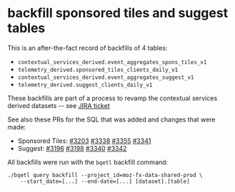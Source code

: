 # backfill sponsored tiles and suggest tables

This is an after-the-fact record of backfills of 4 tables:
* `contextual_services_derived.event_aggregates_spons_tiles_v1`
* `telemetry_derived.sponsored_tiles_clients_daily_v1`
* `contextual_services_derived.event_aggregates_suggest_v1`
* `telemetry_derived.suggest_clients_daily_v1`

These backfills are part of a process to revamp the contextual services derived
datasets -- see
[JIRA ticket](https://mozilla-hub.atlassian.net/browse/ADPRODUCTS-367)

See also these PRs for the SQL that was added and changes that were made:

* Sponsored Tiles: [#3203](https://github.com/mozilla/bigquery-etl/pull/3203) [#3338](https://github.com/mozilla/bigquery-etl/pull/3338) [#3355](https://github.com/mozilla/bigquery-etl/pull/3355) [#3341](https://github.com/mozilla/bigquery-etl/pull/3341)
* Suggest: [#3196](https://github.com/mozilla/bigquery-etl/pull/3196) [#3198](https://github.com/mozilla/bigquery-etl/pull/3198) [#3340](https://github.com/mozilla/bigquery-etl/pull/3340) [#3342](https://github.com/mozilla/bigquery-etl/pull/3342)

All backfills were run with the `bqetl` backfill command:
```
./bqetl query backfill --project_id=moz-fx-data-shared-prod \
    --start_date=[...] --end-date=[...] [dataset].[table]
```
